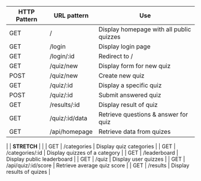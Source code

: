 |  HTTP Pattern | URL pattern  | Use  |
|---------------|--------------|------|
| GET  | /  | Display homepage with all public quizzes |
| GET  | /login  | Display login page |
| GET  | /login/:id  | Redirect to /  |
| GET  | /quiz/new  | Display form for new quiz  |
| POST  | /quiz/new  | Create new quiz  |
| GET  | /quiz/:id  | Display a specific quiz  |
| POST  | /quiz/:id  | Submit answered quiz  |
| GET  | /results/:id  | Display result of quiz  |
| GET  | /quiz/:id/data  | Retrieve questions & answer for quiz  |
| GET  | /api/homepage  | Retrieve data from quizes  |


| | **STRETCH** | |
| GET  | /categories  | Display quiz categories  |
| GET  | /categories/:id  | Display quizzes of a category  |
| GET  | /leaderboard  | Display public leaderboard  |
| GET  | /quiz  | Display user quizzes  |
| GET  | /api/quiz/:id/score  | Retrieve average quiz score  |
| GET  | /results  | Display results of quizes  |
